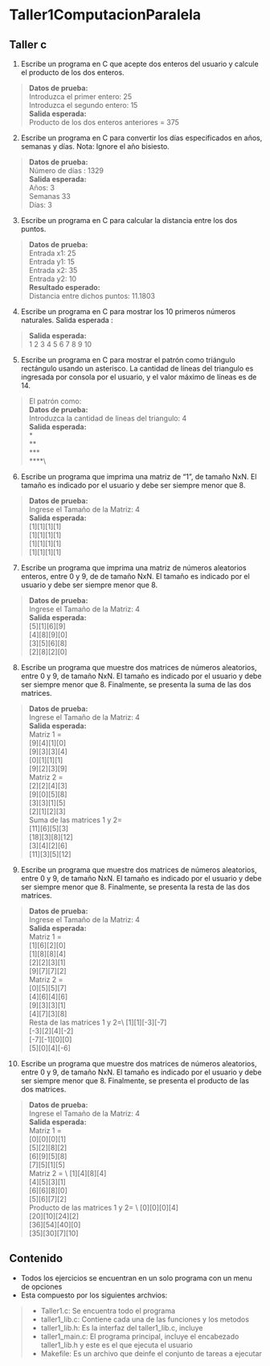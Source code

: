 # Taller1ComputacionParalela

## Taller c
1. Escribe un programa en C que acepte dos enteros del usuario y calcule el producto de los
dos enteros.
> **Datos de prueba:**\
> Introduzca el primer entero: 25 \
>Introduzca el segundo entero: 15 \
>**Salida esperada:**\
>Producto de los dos enteros anteriores = 375 

2. Escribe un programa en C para convertir los días especificados en años, semanas y días.
Nota: Ignore el año bisiesto.
> **Datos de prueba:**\
> Número de días : 1329\
> **Salida esperada:**\
> Años: 3 \
> Semanas 33\
> Días: 3 

3. Escribe un programa en C para calcular la distancia entre los dos puntos.
> **Datos de prueba:**\
> Entrada x1: 25 \
> Entrada y1: 15 \
> Entrada x2: 35 \
> Entrada y2: 10 \
> **Resultado esperado:**\
> Distancia entre dichos puntos: 11.1803

4. Escribe un programa en C para mostrar los 10 primeros números naturales.
Salida esperada :
> **Salida esperada:**\
> 1 2 3 4 5 6 7 8 9 10

5. Escribe un programa en C para mostrar el patrón como triángulo rectángulo usando un
asterisco. La cantidad de líneas del triangulo es ingresada por consola por el usuario, y el valor
máximo de líneas es de 14.
> El patrón como:\
> **Datos de prueba:**\
> Introduzca la cantidad de lineas del triangulo: 4\
> **Salida esperada:**\
> *\
> **\
> ***\
> ****\

6. Escribe un programa que imprima una matriz de “1”, de tamaño NxN. El tamaño es
indicado por el usuario y debe ser siempre menor que 8.
> **Datos de prueba:**\
> Ingrese el Tamaño de la Matriz: 4\
> **Salida esperada:**\
> [1][1][1][1]\
> [1][1][1][1]\
> [1][1][1][1]\
> [1][1][1][1]

7. Escribe un programa que imprima una matriz de números aleatorios enteros, entre 0 y 9, de
de tamaño NxN. El tamaño es indicado por el usuario y debe ser siempre menor que 8.
> **Datos de prueba:**\
> Ingrese el Tamaño de la Matriz: 4\
> **Salida esperada:**\
> [5][1][6][9]\
> [4][8][9][0]\
> [3][5][6][8]\
> [2][8][2][0]

8. Escribe un programa que muestre dos matrices de números aleatorios, entre 0 y 9, de
tamaño NxN. El tamaño es indicado por el usuario y debe ser siempre menor que 8.
Finalmente, se presenta la suma de las dos matrices.
> **Datos de prueba:**\
> Ingrese el Tamaño de la Matriz: 4\
> **Salida esperada:**\
> Matriz 1 =  
> [9][4][1][0]\
> [9][3][3][4]\
> [0][1][1][1]\
> [9][2][3][9]\
> Matriz 2 =\
> [2][2][4][3]\
> [9][0][5][8]\
> [3][3][1][5]\
> [2][1][2][3]\
> Suma de las matrices 1 y 2=\
> [11][6][5][3]\
> [18][3][8][12]\
> [3][4][2][6]\
> [11][3][5][12]

9. Escribe un programa que muestre dos matrices de números aleatorios, entre 0 y 9, de
tamaño NxN. El tamaño es indicado por el usuario y debe ser siempre menor que 8.
Finalmente, se presenta la resta de las dos matrices.
> **Datos de prueba:**\
> Ingrese el Tamaño de la Matriz: 4\
> **Salida esperada:**\
> Matriz 1 = \
> [1][6][2][0]\
> [1][8][8][4]\
> [2][2][3][1]\
> [9][7][7][2]\
> Matriz 2 =\
> \[0][5][5][7]\
> [4][6][4][6]\
> [9][3][3][1]\
> [4][7][3][8]\
> Resta de las matrices 1 y 2=\ 
> \[1][1][-3][-7]\
> [-3][2][4][-2]\
> [-7][-1][0][0]\
> [5][0][4][-6]

10. Escribe un programa que muestre dos matrices de números aleatorios, entre 0 y 9, de
tamaño NxN. El tamaño es indicado por el usuario y debe ser siempre menor que 8.
Finalmente, se presenta el producto de las dos matrices.
> **Datos de prueba:**\
> Ingrese el Tamaño de la Matriz: 4\
> **Salida esperada:**\
> Matriz 1 = \
> [0][0][0][1]\
> [5][2][8][2]\
> [6][9][5][8]\
> [7][5][1][5]\
> Matriz 2 = \ 
> \[1][4][8][4]\
> [4][5][3][1]\
> [6][6][8][0]\
> [5][6][7][2]\
> Producto de las matrices 1 y 2= \ 
> \[0][0][0][4]\
> [20][10][24][2]\
> [36][54][40][0]\
> [35][30][7][10]

## Contenido
- Todos los ejercicios se encuentran en un solo programa con un menu de opciones 
- Esta compuesto por los siguientes archvios:
> - Taller1.c: Se encuentra todo el programa 
> - taller1_lib.c: Contiene cada una de las funciones y los metodos 
> - taller1_lib.h: Es la interfaz del taller1_lib.c, incluye 
> - taller1_main.c: El programa principal, incluye el encabezado taller1_lib.h y este es el que ejecuta el usuario 
> - Makefile: Es un archivo que deinfe el conjunto de tareas a ejecutar 



